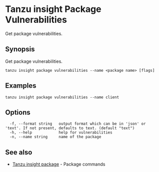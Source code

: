# Tanzu insight Package Vulnerabilities

Get package vulnerabilities.

## <a id='synopsis'></a>Synopsis

Get package vulnerabilities.

```
tanzu insight package vulnerabilities --name <package name> [flags]
```

## <a id='examples'></a>Examples

```
tanzu insight package vulnerabilities --name client
```

## <a id='options'></a>Options

```
  -f, --format string   output format which can be in 'json' or 'text'. If not present, defaults to text. (default "text")
  -h, --help            help for vulnerabilities
  -n, --name string     name of the package
```

## <a id='see-also'></a>See also

* [Tanzu insight package](insight_package.md)	 - Package commands
